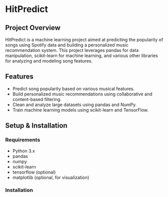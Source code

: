 # HitPredict

## Project Overview

HitPredict is a machine learning project aimed at predicting the popularity of songs using Spotify data and building a personalized music recommendation system. This project leverages pandas for data manipulation, scikit-learn for machine learning, and various other libraries for analyzing and modeling song features.

## Features

- Predict song popularity based on various musical features.
- Build personalized music recommendations using collaborative and content-based filtering.
- Clean and analyze large datasets using pandas and NumPy.
- Train machine learning models using scikit-learn and TensorFlow.

## Setup & Installation

### Requirements

- Python 3.x
- pandas
- numpy
- scikit-learn
- tensorflow (optional)
- matplotlib (optional, for visualization)

### Installation
